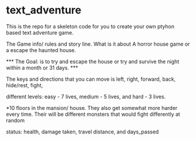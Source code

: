 # text_adventure
This is the repo for a skeleton code for you to create your own ptyhon based text adventure game.

The Game info/ rules and story line. What is it about
      A horror house game or a escape the haunted house.

  ***  The Goal: is to try and escape the house or try and survive the night within a month or 31 days. ***
  
The keys and directions that you can move is left, right, forward, back, hide/rest, fight,

different levels: easy - 7 lives, medium - 5 lives, and hard - 3 lives.

*10 floors in the mansion/ house. They also get somewhat more harder every time.
Their will be different monsters that would fight differently at random

status: health, damage taken, travel distance, and days_passed
